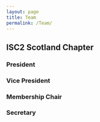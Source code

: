 ```yaml
---
layout: page
title: Team
permalink: /Team/
---
```


## ISC2 Scotland Chapter

### President 

### Vice President  

### Membership Chair  

### Secretary
